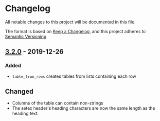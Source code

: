 # Changelog

All notable changes to this project will be documented in this file.

The format is based on [Keep a Changelog](https://keepachangelog.com/en/1.0.0/),
and this project adheres to [Semantic Versioning](https://semver.org/spec/v2.0.0.html).

## [3.2.0] - 2019-12-26

### Added

-   `table_from_rows` creates tables from lists containing each row

## Changed

-   Columns of the table can contain non-strings
-   The setex header's heading characters are now the same length as the heading text.

[3.2.0]: https://github.com/awesmubarak/gitget/releases/tag/v3.2.0
